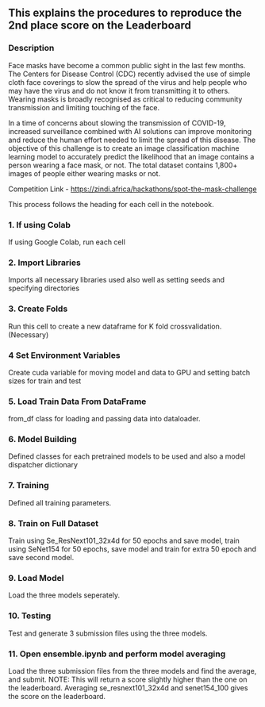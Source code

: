 ## This explains the procedures to reproduce the 2nd place score on the Leaderboard

### Description
Face masks have become a common public sight in the last few months. The Centers for Disease Control (CDC) recently advised the use of simple cloth face coverings to slow the spread of the virus and help people who may have the virus and do not know it from transmitting it to others. Wearing masks is broadly recognised as critical to reducing community transmission and limiting touching of the face.

In a time of concerns about slowing the transmission of COVID-19, increased surveillance combined with AI solutions can improve monitoring and reduce the human effort needed to limit the spread of this disease. The objective of this challenge is to create an image classification machine learning model to accurately predict the likelihood that an image contains a person wearing a face mask, or not. The total dataset contains 1,800+ images of people either wearing masks or not.

Competition Link - https://zindi.africa/hackathons/spot-the-mask-challenge

This process follows the heading for each cell in the notebook.

### 1. If using Colab
If using Google Colab, run each cell

### 2. Import Libraries
Imports all necessary libraries used also well as setting seeds and specifying directories

### 3. Create Folds
Run this cell to create a new dataframe for K fold crossvalidation. (Necessary)

### 4 Set Environment Variables
Create cuda variable for moving model and data to GPU and setting batch sizes for train and test

### 5. Load Train Data From DataFrame
from_df class for loading and passing data into dataloader.

### 6. Model Building
Defined classes for each pretrained models to be used and also a model dispatcher dictionary

### 7. Training
Defined all training parameters.

### 8. Train on Full Dataset
Train using Se_ResNext101_32x4d for 50 epochs and save model, train using SeNet154 for 50 epochs, save model and train for extra 50 epoch and save second model.

### 9. Load Model
Load the three models seperately.

### 10. Testing
Test and generate 3 submission files using the three models.

### 11. Open ensemble.ipynb and perform model averaging
Load the three submission files from the three models and find the average, and submit.
NOTE: This will return a score slightly higher than the one on the leaderboard. Averaging se_resnext101_32x4d and senet154_100 gives the score on the leaderboard. 